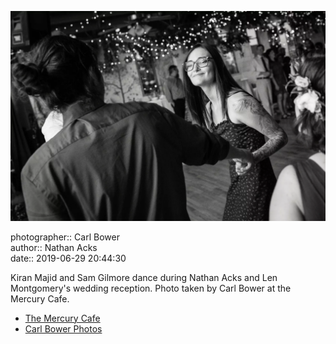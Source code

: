 ![Kiran Majid and Sam Gilmore dance](assets/2019-06-29-set-4-the-dance-06.webp)

photographer:: Carl Bower  
author:: Nathan Acks  
date:: 2019-06-29 20:44:30

Kiran Majid and Sam Gilmore dance during Nathan Acks and Len Montgomery's wedding reception. Photo taken by Carl Bower at the Mercury Cafe.

* [The Mercury Cafe](http://mercurycafe.com)
* [Carl Bower Photos](https://carlbowerphotos.com)
